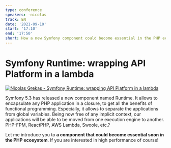 ```yaml
---
type: conference
speakers: -nicolas
track: EN
date: '2021-09-10'
start: '17:10'
end: '17:50'
short: How a new Symfony component could become essential in the PHP ecosystem.
---
```


# Symfony Runtime: wrapping API Platform in a lambda

[![Nicolas Grekas - Symfony Runtime: wrapping API Platform in a lambda](https://img.youtube.com/vi/vXk2Z1dy_gA/0.jpg)](https://www.youtube.com/watch?v=vXk2Z1dy_gA&list=PL3hoUDjLa7eSo7-CAyiirYfhJe4h_Wxs4&index=10)

Symfony 5.3 has released a new component named Runtime. It allows to encapsulate any PHP application in a closure, to get all the benefits of functional programming. Especially, it allows to separate the applications from global variables. Being now free of any implicit context, our applications will be able to be moved from one execution engine to another. PHP-FPM, ReactPHP, AWS Lambda, Swoole, etc.?

Let me introduce you to **a component that could become essential soon in the PHP ecosystem**. If you are interested in high performance of course!



